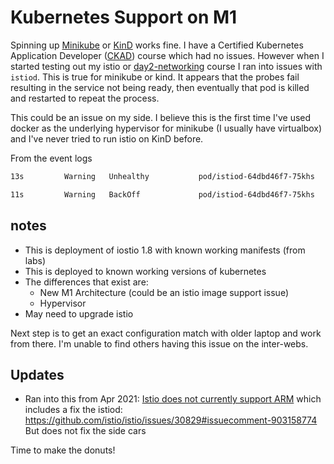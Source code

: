 # Kubernetes Support on M1

Spinning up [Minikube](https://minikube.sigs.k8s.io/docs/start/) or [KinD](https://kind.sigs.k8s.io/) works fine.  I have a Certified Kubernetes Application Developer ([CKAD](https://github.com/kensipe/ckad-labs)) course which had no issues.  However when I started testing out my istio or [day2-networking](https://github.com/kensipe/d2-networking) course I ran into issues with `istiod`.   This is true for minikube or kind.  It appears that the probes fail resulting in the service not being ready, then eventually that pod is killed and restarted to repeat the process.

This could be an issue on my side.  I believe this is the first time I've used docker as the underlying hypervisor for minikube (I usually have virtualbox) and I've never tried to run istio on KinD before.

From the event logs

```sh
13s         Warning   Unhealthy           pod/istiod-64dbd46f7-75khs                   Readiness probe failed: Get "http://10.244.0.5:8080/ready": dial tcp 10.244.0.5:8080: connect: connection refused

11s         Warning   BackOff             pod/istiod-64dbd46f7-75khs                   Back-off restarting failed container
```

## notes

* This is deployment of iostio 1.8 with known working manifests (from labs)
* This is deployed to known working versions of kubernetes
* The differences that exist are:
    * New M1 Architecture (could be an istio image support issue)
    * Hypervisor
* May need to upgrade istio

Next step is to get an exact configuration match with older laptop and work from there.  I'm unable to find others having this issue on the inter-webs.

## Updates

* Ran into this from Apr 2021: [Istio does not currently support ARM](https://github.com/istio/istio/issues/30829) which includes a fix the istiod: https://github.com/istio/istio/issues/30829#issuecomment-903158774
But does not fix the side cars

Time to make the donuts!

